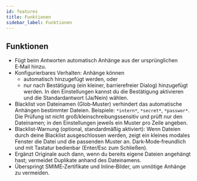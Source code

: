 ```yaml
---
id: features
title: Funktionen
sidebar_label: Funktionen
---
```


## Funktionen

- Fügt beim Antworten automatisch Anhänge aus der ursprünglichen E‑Mail hinzu.
- Konfigurierbares Verhalten: Anhänge können
  - automatisch hinzugefügt werden, oder
  - nur nach Bestätigung (ein kleiner, barrierefreier Dialog) hinzugefügt werden. In den Einstellungen kannst du die Bestätigung aktivieren und die Standardantwort (Ja/Nein) wählen.
- Blacklist von Dateinamen (Glob‑Muster) verhindert das automatische Anhängen bestimmter Dateien. Beispiele: `*intern*`, `*secret*`, `*passwor*`.
  Die Prüfung ist nicht groß/kleinschreibungssensitiv und prüft nur den Dateinamen; in den Einstellungen jeweils ein Muster pro Zeile angeben.
- Blacklist‑Warnung (optional, standardmäßig aktiviert): Wenn Dateien durch deine Blacklist ausgeschlossen werden, zeigt ein kleines modales Fenster die Datei und die passenden Muster an. Dark‑Mode‑freundlich und mit Tastatur bedienbar (Enter/Esc zum Schließen).
- Ergänzt Originale auch dann, wenn du bereits eigene Dateien angehängt hast; vermeidet Duplikate anhand des Dateinamens.
- Überspringt SMIME‑Zertifikate und Inline‑Bilder, um unnötige Anhänge zu vermeiden.
